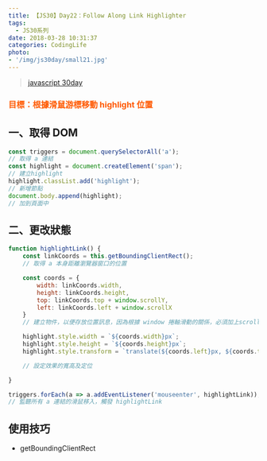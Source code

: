 ```yaml
---
title: 【JS30】Day22：Follow Along Link Highlighter
tags:
  - JS30系列
date: 2018-03-28 10:31:37
categories: CodingLife
photo:
- '/img/js30day/small21.jpg'
---
```


> [javascript 30day](https://javascript30.com/)

<!-- more -->

### <span style="color:#ff5900">目標：根據滑鼠游標移動 highlight 位置</span>

## 一、取得 DOM

```js
const triggers = document.querySelectorAll('a');
// 取得 a 連結
const highlight = document.createElement('span');
// 建立highlight
highlight.classList.add('highlight');
// 新增節點
document.body.append(highlight);
// 加到頁面中
```

## 二、更改狀態

```js
function highlightLink() {
    const linkCoords = this.getBoundingClientRect();
    // 取得 a 本身距離瀏覽器窗口的位置

    const coords = {
        width: linkCoords.width,
        height: linkCoords.height,
        top: linkCoords.top + window.scrollY,
        left: linkCoords.left + window.scrollX
    }
    // 建立物件，以便存放位置訊息，因為根據 window 捲軸滑動的關係，必須加上scroll移動值。

    highlight.style.width = `${coords.width}px`;
    highlight.style.height = `${coords.height}px`;
    highlight.style.transform = `translate(${coords.left}px, ${coords.top}px)`;

    // 設定效果的寬高及定位

}

triggers.forEach(a => a.addEventListener('mouseenter', highlightLink));
// 監聽所有 a 連結的滑鼠移入，觸發 highlightLink
```


## 使用技巧

- getBoundingClientRect